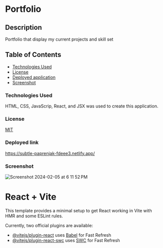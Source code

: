 # Portfolio

## Description

Portfolio that display my current projects and skill set

## Table of Contents

- [Technologies Used](#Technologies-Used)
- [License](#License)
- [Deployed application](#Deployed-application)
- [Screenshot](#Screenshot)

### Technologies Used

HTML, CSS, JavaScrip, React, and JSX was used to create this application.

### License

[MIT](https://choosealicense.com/licenses/mit/)

### Deployed link

https://subtle-paprenjak-fdeee3.netlify.app/

### Screenshot 

![Screenshot 2024-02-05 at 6 11 52 PM](https://github.com/jdardoin/React-Portfolio/assets/141884948/4ea0f808-249d-4461-811e-a81c46794278)


# React + Vite

This template provides a minimal setup to get React working in Vite with HMR and some ESLint rules.

Currently, two official plugins are available:

- [@vitejs/plugin-react](https://github.com/vitejs/vite-plugin-react/blob/main/packages/plugin-react/README.md) uses [Babel](https://babeljs.io/) for Fast Refresh
- [@vitejs/plugin-react-swc](https://github.com/vitejs/vite-plugin-react-swc) uses [SWC](https://swc.rs/) for Fast Refresh
